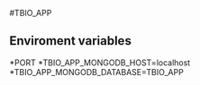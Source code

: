 #TBIO_APP

## Enviroment variables

*PORT
*TBIO_APP_MONGODB_HOST=localhost
*TBIO_APP_MONGODB_DATABASE=TBIO_APP